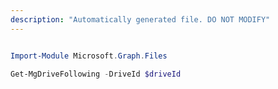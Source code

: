 ```yaml
---
description: "Automatically generated file. DO NOT MODIFY"
---
```


```powershell

Import-Module Microsoft.Graph.Files

Get-MgDriveFollowing -DriveId $driveId

```